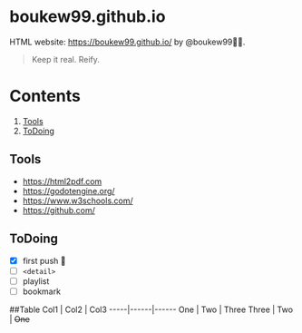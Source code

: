 # boukew99.github.io 
HTML website: https://boukew99.github.io/  by @boukew99🧘‍♂️.
> Keep it real. Reify.


# Contents
1. [Tools](#tools)
2. [ToDoing](#todoing)

## Tools
* https://html2pdf.com
* https://godotengine.org/
* https://www.w3schools.com/
* https://github.com/

## ToDoing
- [x] first push :rocket:
- [ ] `<detail>`
- [ ] playlist
- [ ] bookmark
  
##Table
Col1 | Col2 | Col3
-----|------|------
One | Two | Three
Three | Two | ~~One~~

